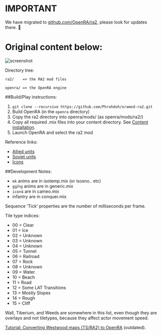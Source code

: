 # IMPORTANT

We have migrated to [github.com/OpenRA/ra2](https://www.github.com/OpenRA/ra2), please look for updates there. :tada:

# Original content below:

![screenshot](http://i.imgur.com/HxQWvXw.png)

Directory tree:

    ra2/    => the RA2 mod files

    openra/ => the OpenRA engine


##Build/Play instructions:

1. `git clone --recursive https://github.com/Phrohdoh/oramod-ra2.git`
2.  Build OpenRA (in the `openra` directory)
3.  Copy the ra2 directory into openra/mods/ (as openra/mods/ra2/)
4.  Copy all required .mix files into your content directory. See [Content installation](https://github.com/Phrohdoh/oramod-ra2/wiki/Content-installation).
5.  Launch OpenRA and select the ra2 mod

Reference links:
* [Allied units](http://cnc.wikia.com/wiki/Allied_Units_and_Structures_Summary#Great_World_War_III_.28Red_Alert_2.29)
* [Soviet units](http://cnc.wikia.com/wiki/Soviet_Units_and_Structures_Summary#Great_World_War_III_.28Red_Alert_2.29)
* [Icons](http://xhp.xwis.net/ra2_icons/)

##Development Notes:
* `mk` anims are in isotemp.mix (or isosno.. etc)
* `gg`/`ng` anims are in generic.mix
* `icon`s are in cameo.mix
* infantry are in conquer.mix

Sequence 'Tick' properties are the number of milliseconds per frame.

Tile type indices:
* 00 = Clear
* 01 = Ice
* 02 = Unknown
* 03 = Unknown
* 04 = Unknown
* 05 = Tunnel
* 06 = Railroad
* 07 = Rock
* 08 = Unknown
* 09 = Water
* 10 = Beach
* 11 = Road
* 12 = Some LAT Transitions
* 13 = Mostly Slopes
* 14 = Rough
* 15 = Cliff

Wall, Tiberium, and Weeds are somewhere in this list,
  even though they are overlays and not tiletypes,
  because they affect actor movement speed.

[Tutorial: Converting Westwood maps (TS/RA2) to OpenRA](https://gist.github.com/Phrohdoh/ab2524fe46b05b029d4b) (outdated).
